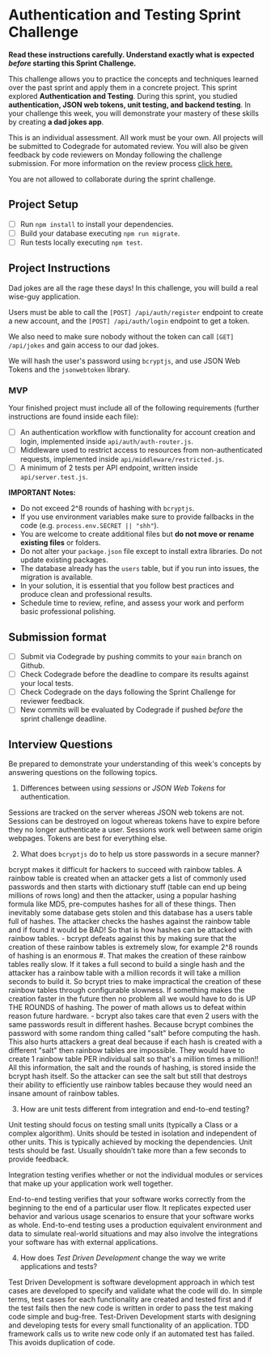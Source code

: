 # Authentication and Testing Sprint Challenge

**Read these instructions carefully. Understand exactly what is expected _before_ starting this Sprint Challenge.**

This challenge allows you to practice the concepts and techniques learned over the past sprint and apply them in a concrete project. This sprint explored **Authentication and Testing**. During this sprint, you studied **authentication, JSON web tokens, unit testing, and backend testing**. In your challenge this week, you will demonstrate your mastery of these skills by creating **a dad jokes app**.

This is an individual assessment. All work must be your own. All projects will be submitted to Codegrade for automated review. You will also be given feedback by code reviewers on Monday following the challenge submission. For more information on the review process [click here.](https://www.notion.so/bloomtech/How-to-View-Feedback-in-CodeGrade-c5147cee220c4044a25de28bcb6bb54a)

You are not allowed to collaborate during the sprint challenge.

## Project Setup

- [ ] Run `npm install` to install your dependencies.
- [ ] Build your database executing `npm run migrate`.
- [ ] Run tests locally executing `npm test`.

## Project Instructions

Dad jokes are all the rage these days! In this challenge, you will build a real wise-guy application.

Users must be able to call the `[POST] /api/auth/register` endpoint to create a new account, and the `[POST] /api/auth/login` endpoint to get a token.

We also need to make sure nobody without the token can call `[GET] /api/jokes` and gain access to our dad jokes.

We will hash the user's password using `bcryptjs`, and use JSON Web Tokens and the `jsonwebtoken` library.

### MVP

Your finished project must include all of the following requirements (further instructions are found inside each file):

- [ ] An authentication workflow with functionality for account creation and login, implemented inside `api/auth/auth-router.js`.
- [ ] Middleware used to restrict access to resources from non-authenticated requests, implemented inside `api/middleware/restricted.js`.
- [ ] A minimum of 2 tests per API endpoint, written inside `api/server.test.js`.

**IMPORTANT Notes:**

- Do not exceed 2^8 rounds of hashing with `bcryptjs`.
- If you use environment variables make sure to provide fallbacks in the code (e.g. `process.env.SECRET || "shh"`).
- You are welcome to create additional files but **do not move or rename existing files** or folders.
- Do not alter your `package.json` file except to install extra libraries. Do not update existing packages.
- The database already has the `users` table, but if you run into issues, the migration is available.
- In your solution, it is essential that you follow best practices and produce clean and professional results.
- Schedule time to review, refine, and assess your work and perform basic professional polishing.

## Submission format

- [ ] Submit via Codegrade by pushing commits to your `main` branch on Github.
- [ ] Check Codegrade before the deadline to compare its results against your local tests.
- [ ] Check Codegrade on the days following the Sprint Challenge for reviewer feedback.
- [ ] New commits will be evaluated by Codegrade if pushed _before_ the sprint challenge deadline.

## Interview Questions

Be prepared to demonstrate your understanding of this week's concepts by answering questions on the following topics.

1. Differences between using _sessions_ or _JSON Web Tokens_ for authentication.

Sessions are tracked on the server whereas JSON web tokens are not. Sessions can be destroyed on logout whereas tokens have to expire before they no longer authenticate a user. Sessions work well between same origin webpages. Tokens are best for everything else.

2. What does `bcryptjs` do to help us store passwords in a secure manner?

bcrypt makes it difficult for hackers to succeed with rainbow tables. A rainbow table is created when an attacker gets a list of commonly used passwords and then starts with dictionary stuff (table can end up being millions of rows long) and then the attacker, using a popular hashing formula like MD5, pre-computes hashes for all of these things. Then inevitably some database gets stolen and this database has a users table full of hashes. The attacker checks the hashes against the rainbow table and if found it would be BAD! So that is how hashes can be attacked with rainbow tables. - bcrypt defeats against this by making sure that the creation of these rainbow tables is extremely slow, for example 2^8 rounds of hashing is an enormous #. That makes the creation of these rainbow tables really slow. If it takes a full second to build a single hash and the attacker has a rainbow table with a million records it will take a million seconds to build it. So bcrypt tries to make impractical the creation of these rainbow tables through configurable slowness. If something makes the creation faster in the future then no problem all we would have to do is UP THE ROUNDS of hashing. The power of math allows us to defeat within reason future hardware. - bcrypt also takes care that even 2 users with the same passwords result in different hashes. Because bcrypt combines the password with some random thing called "salt" before computing the hash. This also hurts attackers a great deal because if each hash is created with a different "salt" then rainbow tables are impossible. They would have to create 1 rainbow table PER individual salt so that's a million times a million!! All this information, the salt and the rounds of hashing, is stored inside the bcrypt hash itself. So the attacker can see the salt but still that destroys their ability to efficiently use rainbow tables because they would need an insane amount of rainbow tables.

3. How are unit tests different from integration and end-to-end testing?

Unit testing should focus on testing small units (typically a Class or a complex algorithm).
Units should be tested in isolation and independent of other units. This is typically achieved by mocking the dependencies.
Unit tests should be fast. Usually shouldn’t take more than a few seconds to provide feedback.

Integration testing verifies whether or not the individual modules or services that make up your application work well together.

End-to-end testing verifies that your software works correctly from the beginning to the end of a particular user flow. It replicates expected user behavior and various usage scenarios to ensure that your software works as whole. End-to-end testing uses a production equivalent environment and data to simulate real-world situations and may also involve the integrations your software has with external applications.

4. How does _Test Driven Development_ change the way we write applications and tests?

Test Driven Development is software development approach in which test cases are developed to specify and validate what the code will do. In simple terms, test cases for each functionality are created and tested first and if the test fails then the new code is written in order to pass the test making code simple and bug-free. Test-Driven Development starts with designing and developing tests for every small functionality of an application. TDD framework calls us to write new code only if an automated test has failed. This avoids duplication of code.
